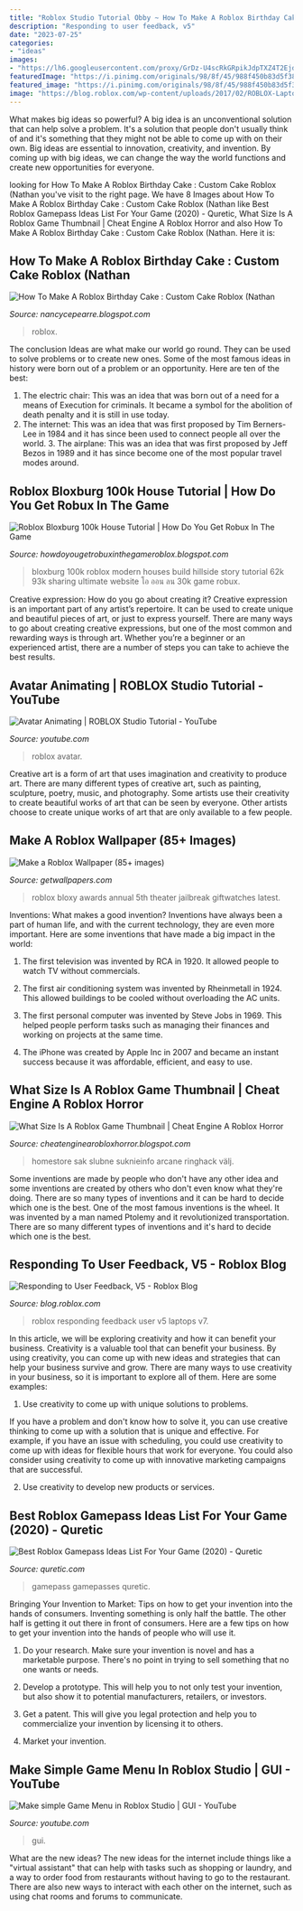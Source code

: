 ```yaml
---
title: "Roblox Studio Tutorial Obby ~ How To Make A Roblox Birthday Cake : Custom Cake Roblox (nathan"
description: "Responding to user feedback, v5"
date: "2023-07-25"
categories:
- "ideas"
images:
- "https://lh6.googleusercontent.com/proxy/GrDz-U4scRkGRpikJdpTXZ4T2EjdrwygAXxjXOKUx6MeJDUiMQtwVYXtxc5zypfpkAHTlDEQpHfIBQ9V_TTEm5iPdXjOSY5LbMcrxd3_VBjjbdkwJuDFCq6Ch4cw2FZz3IcwICWkc7LxRSGFcnyNxvVTkz43n5cHcxgOVp_J2x3oJ5HEP6egOn1a9NueYJQVYkmIpjy5aMDyPdUqC8N9YrRRE7A_2-F8H-U21vIRYPl41exz816PceBUjZg11AcjL9BuHhA85s69-dF7gd8nBYVQqykBcbewycKAyiusEumgqqXpKBgbbqApK4XJwh6F7FRG5yRWoKWO8F6h_uAhqtkc7qpFm-uXa18hI15XtmUz8nGM7X8ILKIEE8V-53x0D2GB1jZ1Rw6UWFh6Auyq9Y1YV6HzoGCRv5UNSITaheEeLjn9cLm3owHNhfDhpWuDb52PCyg_-QS38f1qvzmtETKqfsUzMbSPE99NajlPE_LjHK2P8OvqskirzzsVhuU36prHNXC23WY5x_aOU3uY4zuO8asi7EiONdVfDrAP8AGMtnhUu_btFTgnGebz2W--XDWVNMnJ5_lrvJcGQNhOwlhp7EKeT2c-vw3HjBt9nIHmsZJX9wHXA_sf0xkaiJqaYjNtPlfajTmkqlFcNu3DIR0TrUvoZNkFStVvvKNoTGFK9iVHOIeQ5dhJwBTjC_JpARXJWbWOX43Mid5Hc1WJ34ISIL-yAr8-AYG3x2h-BAFwCwDuerv0ZxuUgq03IwaqjYQuoPHWWA=w1200-h630-p-k-no-nu"
featuredImage: "https://i.pinimg.com/originals/98/8f/45/988f450b83d5f3810152f2b8277127f8.jpg"
featured_image: "https://i.pinimg.com/originals/98/8f/45/988f450b83d5f3810152f2b8277127f8.jpg"
image: "https://blog.roblox.com/wp-content/uploads/2017/02/ROBLOX-Laptops.jpg"
---
```



What makes big ideas so powerful?
A big idea is an unconventional solution that can help solve a problem. It's a solution that people don't usually think of and it's something that they might not be able to come up with on their own. Big ideas are essential to innovation, creativity, and invention. By coming up with big ideas, we can change the way the world functions and create new opportunities for everyone.

	

		
looking for How To Make A Roblox Birthday Cake : Custom Cake Roblox (Nathan you've visit to the right page. We have 8 Images about How To Make A Roblox Birthday Cake : Custom Cake Roblox (Nathan like Best Roblox Gamepass Ideas List For Your Game (2020) - Quretic, What Size Is A Roblox Game Thumbnail | Cheat Engine A Roblox Horror and also How To Make A Roblox Birthday Cake : Custom Cake Roblox (Nathan. Here it is:
		
    
## How To Make A Roblox Birthday Cake : Custom Cake Roblox (Nathan

<img loading=lazy src="https://i.pinimg.com/originals/98/8f/45/988f450b83d5f3810152f2b8277127f8.jpg" onerror="this.onerror=null;this.src='https://tse1.mm.bing.net/th?id=OIP.22TMsqS21JtLjUkUdQMLGAHaH2&amp;pid=15.1';" alt="How To Make A Roblox Birthday Cake : Custom Cake Roblox (Nathan">

_Source: nancycepearre.blogspot.com_

>roblox. 

	

The conclusion
Ideas are what make our world go round. They can be used to solve problems or to create new ones. Some of the most famous ideas in history were born out of a problem or an opportunity. Here are ten of the best:
1. The electric chair: This was an idea that was born out of a need for a means of Execution for criminals. It became a symbol for the abolition of death penalty and it is still in use today.
2. The internet: This was an idea that was first proposed by Tim Berners-Lee in 1984 and it has since been used to connect people all over the world. 3. The airplane: This was an idea that was first proposed by Jeff Bezos in 1989 and it has since become one of the most popular travel modes around. 
    
## Roblox Bloxburg 100k House Tutorial | How Do You Get Robux In The Game

<img loading=lazy src="https://i.ytimg.com/vi/joEhetHQgjc/maxresdefault.jpg" onerror="this.onerror=null;this.src='https://tse3.mm.bing.net/th?id=OIP.C1han16e3CVHBtkEzjI_ygHaEK&amp;pid=15.1';" alt="Roblox Bloxburg 100k House Tutorial | How Do You Get Robux In The Game">

_Source: howdoyougetrobuxinthegameroblox.blogspot.com_

>bloxburg 100k roblox modern houses build hillside story tutorial 62k 93k sharing ultimate website โอ ออน ลน 30k game robux. 

	

Creative expression: How do you go about creating it?
Creative expression is an important part of any artist’s repertoire. It can be used to create unique and beautiful pieces of art, or just to express yourself. There are many ways to go about creating creative expressions, but one of the most common and rewarding ways is through art. Whether you’re a beginner or an experienced artist, there are a number of steps you can take to achieve the best results.

    
## Avatar Animating | ROBLOX Studio Tutorial - YouTube

<img loading=lazy src="https://i.ytimg.com/vi/qfU2H7x6rCI/maxresdefault.jpg" onerror="this.onerror=null;this.src='https://tse2.mm.bing.net/th?id=OIP.8Al3Wbn4zaSouYeGeclVrgHaEK&amp;pid=15.1';" alt="Avatar Animating | ROBLOX Studio Tutorial - YouTube">

_Source: youtube.com_

>roblox avatar. 

	

Creative art is a form of art that uses imagination and creativity to produce art. There are many different types of creative art, such as painting, sculpture, poetry, music, and photography. Some artists use their creativity to create beautiful works of art that can be seen by everyone. Other artists choose to create unique works of art that are only available to a few people.

    
## Make A Roblox Wallpaper (85+ Images)

<img loading=lazy src="http://getwallpapers.com/wallpaper/full/5/a/b/1271766-download-free-make-a-roblox-wallpaper-1920x1080.jpg" onerror="this.onerror=null;this.src='https://tse1.mm.bing.net/th?id=OIP.hmLjGyLM-LjWiwzw2-nnegHaEK&amp;pid=15.1';" alt="Make a Roblox Wallpaper (85+ images)">

_Source: getwallpapers.com_

>roblox bloxy awards annual 5th theater jailbreak giftwatches latest. 

	

Inventions: What makes a good invention?
Inventions have always been a part of human life, and with the current technology, they are even more important. Here are some inventions that have made a big impact in the world:
1. The first television was invented by RCA in 1920. It allowed people to watch TV without commercials.

2. The first air conditioning system was invented by Rheinmetall in 1924. This allowed buildings to be cooled without overloading the AC units.

3. The first personal computer was invented by Steve Jobs in 1969. This helped people perform tasks such as managing their finances and working on projects at the same time.

4. The iPhone was created by Apple Inc in 2007 and became an instant success because it was affordable, efficient, and easy to use.

    
## What Size Is A Roblox Game Thumbnail | Cheat Engine A Roblox Horror

<img loading=lazy src="https://lh6.googleusercontent.com/proxy/GrDz-U4scRkGRpikJdpTXZ4T2EjdrwygAXxjXOKUx6MeJDUiMQtwVYXtxc5zypfpkAHTlDEQpHfIBQ9V_TTEm5iPdXjOSY5LbMcrxd3_VBjjbdkwJuDFCq6Ch4cw2FZz3IcwICWkc7LxRSGFcnyNxvVTkz43n5cHcxgOVp_J2x3oJ5HEP6egOn1a9NueYJQVYkmIpjy5aMDyPdUqC8N9YrRRE7A_2-F8H-U21vIRYPl41exz816PceBUjZg11AcjL9BuHhA85s69-dF7gd8nBYVQqykBcbewycKAyiusEumgqqXpKBgbbqApK4XJwh6F7FRG5yRWoKWO8F6h_uAhqtkc7qpFm-uXa18hI15XtmUz8nGM7X8ILKIEE8V-53x0D2GB1jZ1Rw6UWFh6Auyq9Y1YV6HzoGCRv5UNSITaheEeLjn9cLm3owHNhfDhpWuDb52PCyg_-QS38f1qvzmtETKqfsUzMbSPE99NajlPE_LjHK2P8OvqskirzzsVhuU36prHNXC23WY5x_aOU3uY4zuO8asi7EiONdVfDrAP8AGMtnhUu_btFTgnGebz2W--XDWVNMnJ5_lrvJcGQNhOwlhp7EKeT2c-vw3HjBt9nIHmsZJX9wHXA_sf0xkaiJqaYjNtPlfajTmkqlFcNu3DIR0TrUvoZNkFStVvvKNoTGFK9iVHOIeQ5dhJwBTjC_JpARXJWbWOX43Mid5Hc1WJ34ISIL-yAr8-AYG3x2h-BAFwCwDuerv0ZxuUgq03IwaqjYQuoPHWWA=w1200-h630-p-k-no-nu" onerror="this.onerror=null;this.src='https://tse1.mm.bing.net/th?id=OIP.aDLEHvYjv459mB2ts3W8LwHaD4&amp;pid=15.1';" alt="What Size Is A Roblox Game Thumbnail | Cheat Engine A Roblox Horror">

_Source: cheatenginearobloxhorror.blogspot.com_

>homestore sak slubne suknieinfo arcane ringhack välj. 

	

Some inventions are made by people who don't have any other idea and some inventions are created by others who don't even know what they're doing. There are so many types of inventions and it can be hard to decide which one is the best. One of the most famous inventions is the wheel. It was invented by a man named Ptolemy and it revolutionized transportation. There are so many different types of inventions and it's hard to decide which one is the best.

    
## Responding To User Feedback, V5 - Roblox Blog

<img loading=lazy src="https://blog.roblox.com/wp-content/uploads/2017/02/ROBLOX-Laptops.jpg" onerror="this.onerror=null;this.src='https://tse2.mm.bing.net/th?id=OIP.jhR5lHwvEmtG6BRRX6LTUQHaDK&amp;pid=15.1';" alt="Responding to User Feedback, V5 - Roblox Blog">

_Source: blog.roblox.com_

>roblox responding feedback user v5 laptops v7. 

	

In this article, we will be exploring creativity and how it can benefit your business.
Creativity is a valuable tool that can benefit your business. By using creativity, you can come up with new ideas and strategies that can help your business survive and grow. There are many ways to use creativity in your business, so it is important to explore all of them. Here are some examples:
1. Use creativity to come up with unique solutions to problems.

If you have a problem and don't know how to solve it, you can use creative thinking to come up with a solution that is unique and effective. For example, if you have an issue with scheduling, you could use creativity to come up with ideas for flexible hours that work for everyone. You could also consider using creativity to come up with innovative marketing campaigns that are successful.

2. Use creativity to develop new products or services.

    
## Best Roblox Gamepass Ideas List For Your Game (2020) - Quretic

<img loading=lazy src="https://quretic.com/wp-content/uploads/2020/06/roblox-gamepass-ideas-list.jpg" onerror="this.onerror=null;this.src='https://tse2.mm.bing.net/th?id=OIP.8GeREomByfz1OIUJww61BAHaEK&amp;pid=15.1';" alt="Best Roblox Gamepass Ideas List For Your Game (2020) - Quretic">

_Source: quretic.com_

>gamepass gamepasses quretic. 

	

Bringing Your Invention to Market: Tips on how to get your invention into the hands of consumers.
Inventing something is only half the battle. The other half is getting it out there in front of consumers. Here are a few tips on how to get your invention into the hands of people who will use it.
1. Do your research. Make sure your invention is novel and has a marketable purpose. There's no point in trying to sell something that no one wants or needs.

2. Develop a prototype. This will help you to not only test your invention, but also show it to potential manufacturers, retailers, or investors.

3. Get a patent. This will give you legal protection and help you to commercialize your invention by licensing it to others.

4. Market your invention.

    
## Make Simple Game Menu In Roblox Studio | GUI - YouTube

<img loading=lazy src="https://i.ytimg.com/vi/UvoNro-9zos/maxresdefault.jpg" onerror="this.onerror=null;this.src='https://tse1.mm.bing.net/th?id=OIP.cjdW-pJVhgSX3LFKRFRIrAHaEK&amp;pid=15.1';" alt="Make simple Game Menu in Roblox Studio | GUI - YouTube">

_Source: youtube.com_

>gui. 

	

What are the new ideas?
The new ideas for the internet include things like a "virtual assistant" that can help with tasks such as shopping or laundry, and a way to order food from restaurants without having to go to the restaurant. There are also new ways to interact with each other on the internet, such as using chat rooms and forums to communicate.

